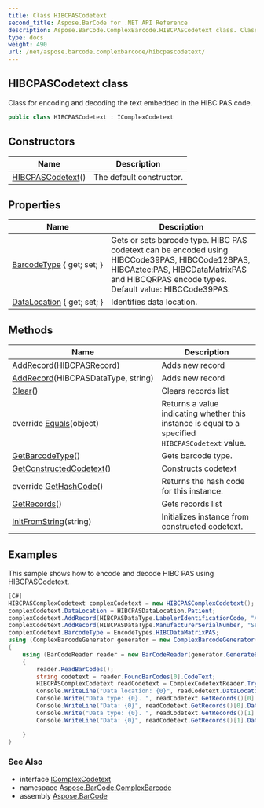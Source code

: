 ```yaml
---
title: Class HIBCPASCodetext
second_title: Aspose.BarCode for .NET API Reference
description: Aspose.BarCode.ComplexBarcode.HIBCPASCodetext class. Class for encoding and decoding the text embedded in the HIBC PAS code
type: docs
weight: 490
url: /net/aspose.barcode.complexbarcode/hibcpascodetext/
---
```

## HIBCPASCodetext class

Class for encoding and decoding the text embedded in the HIBC PAS code.

```csharp
public class HIBCPASCodetext : IComplexCodetext
```

## Constructors

| Name | Description |
| --- | --- |
| [HIBCPASCodetext](hibcpascodetext/)() | The default constructor. |

## Properties

| Name | Description |
| --- | --- |
| [BarcodeType](../../aspose.barcode.complexbarcode/hibcpascodetext/barcodetype/) { get; set; } | Gets or sets barcode type. HIBC PAS codetext can be encoded using HIBCCode39PAS, HIBCCode128PAS, HIBCAztec:PAS, HIBCDataMatrixPAS and HIBCQRPAS encode types. Default value: HIBCCode39PAS. |
| [DataLocation](../../aspose.barcode.complexbarcode/hibcpascodetext/datalocation/) { get; set; } | Identifies data location. |

## Methods

| Name | Description |
| --- | --- |
| [AddRecord](../../aspose.barcode.complexbarcode/hibcpascodetext/addrecord/#addrecord_1)(HIBCPASRecord) | Adds new record |
| [AddRecord](../../aspose.barcode.complexbarcode/hibcpascodetext/addrecord/#addrecord)(HIBCPASDataType, string) | Adds new record |
| [Clear](../../aspose.barcode.complexbarcode/hibcpascodetext/clear/)() | Clears records list |
| override [Equals](../../aspose.barcode.complexbarcode/hibcpascodetext/equals/)(object) | Returns a value indicating whether this instance is equal to a specified `HIBCPASCodetext` value. |
| [GetBarcodeType](../../aspose.barcode.complexbarcode/hibcpascodetext/getbarcodetype/)() | Gets barcode type. |
| [GetConstructedCodetext](../../aspose.barcode.complexbarcode/hibcpascodetext/getconstructedcodetext/)() | Constructs codetext |
| override [GetHashCode](../../aspose.barcode.complexbarcode/hibcpascodetext/gethashcode/)() | Returns the hash code for this instance. |
| [GetRecords](../../aspose.barcode.complexbarcode/hibcpascodetext/getrecords/)() | Gets records list |
| [InitFromString](../../aspose.barcode.complexbarcode/hibcpascodetext/initfromstring/)(string) | Initializes instance from constructed codetext. |

## Examples

This sample shows how to encode and decode HIBC PAS using HIBCPASCodetext.

```csharp
[C#]
HIBCPASComplexCodetext complexCodetext = new HIBCPASComplexCodetext();
complexCodetext.DataLocation = HIBCPASDataLocation.Patient;
complexCodetext.AddRecord(HIBCPASDataType.LabelerIdentificationCode, "A123");
complexCodetext.AddRecord(HIBCPASDataType.ManufacturerSerialNumber, "SERIAL123");
complexCodetext.BarcodeType = EncodeTypes.HIBCDataMatrixPAS;
using (ComplexBarcodeGenerator generator = new ComplexBarcodeGenerator(complexCodetext))
{
    using (BarCodeReader reader = new BarCodeReader(generator.GenerateBarCodeImage(), DecodeType.HIBCDataMatrixPAS))
    {
        reader.ReadBarCodes();
        string codetext = reader.FoundBarCodes[0].CodeText; 
		HIBCPASComplexCodetext readCodetext = ComplexCodetextReader.TryDecodeHIBCPAS(codetext);
		Console.WriteLine("Data location: {0}", readCodetext.DataLocation);
        Console.Write("Data type: {0}. ", readCodetext.GetRecords()[0].DataType);
        Console.WriteLine("Data: {0}", readCodetext.GetRecords()[0].Data);
        Console.Write("Data type: {0}. ", readCodetext.GetRecords()[1].DataType);
        Console.WriteLine("Data: {0}", readCodetext.GetRecords()[1].Data);

    }
}
```

### See Also

* interface [IComplexCodetext](../icomplexcodetext/)
* namespace [Aspose.BarCode.ComplexBarcode](../../aspose.barcode.complexbarcode/)
* assembly [Aspose.BarCode](../../)


